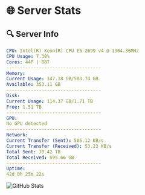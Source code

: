 # 🌐 Server Stats
## 🔍 Server Info
```yaml
CPU: Intel(R) Xeon(R) CPU E5-2699 v4 @ 1304.36MHz
CPU Usage: 7.30%
Cores: 44P | 88T
-----------------------------------
Memory:
Current Usage: 147.18 GB/503.74 GB
Available: 353.11 GB
-----------------------------------
Disk:
Current Usage: 114.37 GB/1.71 TB
Free: 1.51 TB
-----------------------------------
GPU:
No GPU detected
-----------------------------------
Network:
Current Transfer (Sent): 505.12 KB/s
Current Transfer (Received): 53.23 KB/s
Total Sent: 70.42 TB
Total Received: 595.66 GB
-----------------------------------
Uptime:
42d 0h 25m 22s
```
![GitHub Stats](https://img.shields.io/badge/Updated-2025-04-18_21:48:11-blue)
